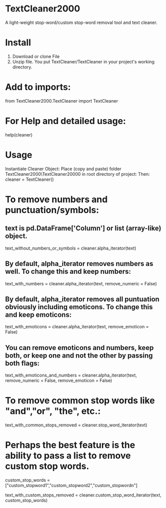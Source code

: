 # TextCleaner2000
A light-weight stop-word/custom stop-word removal tool and text cleaner.

# Install
1) Download or clone File
2) Unzip file. You put TextCleaner/TextCleaner in your project's working directory. 

# Add to imports:

from  TextCleaner2000.TextCleaner import TextCleaner

# For Help and detailed usage:
help(cleaner)

# Usage
Instantiate Cleaner Object:
Place (copy and paste) folder TextCleaner2000\TextCleaner20000 in root directory of project:
Then:
cleaner = TextCleaner()

# To remove numbers and punctuation/symbols:
## text is pd.DataFrame['Column'] or list (array-like) object.

text_without_numbers_or_symbols = cleaner.alpha_iterator(text)

## By default, alpha_iterator removes numbers as well. To change this and keep numbers:
text_with_numbers = cleaner.alpha_iterator(text, remove_numeric = False)

## By default, alpha_iterator removes all puntuation obviously including emoticons. To change this and keep emoticons:
text_with_emoticons = cleaner.alpha_iterator(text, remove_emoticon = False)

## You can remove emoticons and numbers, keep both, or keep one and not the other by passing both flags:
text_with_emoticons_and_numbers = cleaner.alpha_iterator(text, remove_numeric = False, remove_emoticon = False)

# To remove common stop words like "and","or", "the", etc.:
text_with_common_stops_removed = cleaner.stop_word_iterator(text)

# Perhaps the best feature is the ability to pass a list to remove custom stop words.

custom_stop_words =["custom_stopword1","custom_stopword2","custom_stopwordn"]

text_with_custom_stops_removed  = cleaner.custom_stop_word_iterator(text, custom_stop_words)
